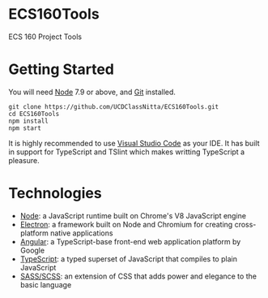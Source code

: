 # ECS160Tools
ECS 160 Project Tools


# Getting Started

You will need [Node](https://nodejs.org/en/download/current/) 7.9 or above, and [Git](https://git-scm.com/download/) installed.

```
git clone https://github.com/UCDClassNitta/ECS160Tools.git
cd ECS160Tools
npm install
npm start
```


It is highly recommended to use [Visual Studio Code](https://code.visualstudio.com/) as your IDE. It has built in support for TypeScript and TSlint which makes writting TypeScript a pleasure.

# Technologies
- [Node](https://nodejs.org/en/about/): a JavaScript runtime built on Chrome's V8 JavaScript engine
- [Electron](https://electron.atom.io/): a framework built on Node and Chromium for creating cross-platform native applications
- [Angular](https://angular.io/docs): a TypeScript-base front-end web application platform by Google
- [TypeScript](https://www.typescriptlang.org/): a typed superset of JavaScript that compiles to plain JavaScript
- [SASS/SCSS](http://sass-lang.com/): an extension of CSS that adds power and elegance to the basic language
